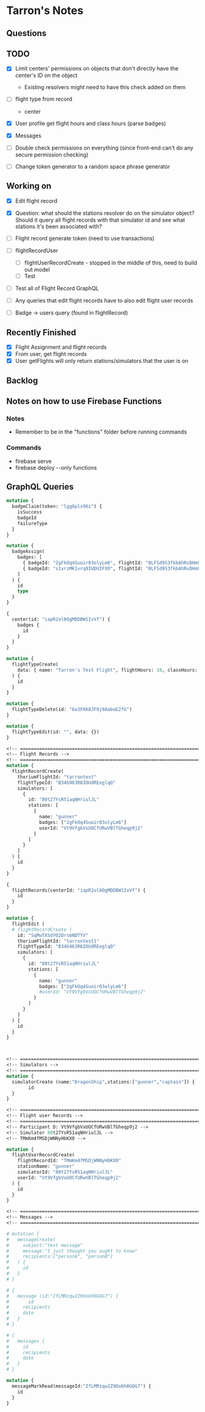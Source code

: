 # Tarron's Notes

## Questions

## TODO

- [x] Limit centers' permissions on objects that don't directly have the center's ID on the object
  - Existing resolvers might need to have this check added on them
- [ ] flight type from record
  - center
- [x] User profile get flight hours and class hours (parse badges)
- [x] Messages
- [ ] Double check permissions on everything (since front-end can't do any secure permission checking)

- [ ] Change token generator to a random space phrase generator

## Working on

- [x] Edit flight record
- [x] Question: what should the stations resolver do on the simulator object? Should it query all flight records with that simulator id and see what stations it's been associated with?

- [ ] Flight record generate token (need to use transactions)

- [ ] flightRecordUser
  - [ ] flightUserRecordCreate - stopped in the middle of this, need to build out model
  - [ ] Test
- [ ] Test all of Flight Record GraphQL
- [ ] Any queries that edit flight records have to also edit flight user records

- [ ] Badge -> users query (found in flightRecord)

## Recently Finished

- [x] Flight Assignment and flight records
- [x] From user, get flight records
- [x] User getFlights will only return stations/simulators that the user is on

## Backlog

## Notes on how to use Firebase Functions

### Notes

- Remember to be in the "functions" folder before running commands

### Commands

- firebase serve
- firebase deploy --only functions

## GraphQL Queries

```graphql
mutation {
  badgeClaim(token: "lgg8plx96z") {
    isSuccess
    badgeId
    failureType
  }
}

mutation {
  badgeAssign(
    badges: [
      { badgeId: "2gFkOq4Suoir03olyLm6", flightId: "0LFSd9S3fkbAhRvDHmFV" }
      { badgeId: "s1xrzMK1vrq9IUDUIFXO", flightId: "0LFSd9S3fkbAhRvDHmFV" }
    ]
  ) {
    id
    type
  }
}

{
  center(id: "iapR2ol0OgMDDBW1IvVf") {
    badges {
      id
    }
  }
}

mutation {
  flightTypeCreate(
    data: { name: "Tarron's Test Flight", flightHours: 10, classHours: 20 }
  ) {
    id
  }
}

mutation {
  flightTypeDelete(id: "6a3FKK8JF0j9AaboE2fG")
}

mutation {
  flightTypeEdit(id: "", data: {})
}

<!-- ======================================================================= -->
<!-- Flight Records -->
<!-- ======================================================================= -->
mutation {
  flightRecordCreate(
    thoriumFlightId: "tarrontest"
    flightTypeId: "B34b963R6IOUdREeglqQ"
    simulators: [
      {
        id: "80t27YsR51aqNHriulJL"
        stations: [
          {
            name: "gunner"
            badges: ["2gFkOq4Suoir03olyLm6"]
            userId: "Vt9VfgbVxUOCfURwVBlTGheqp9j2"
          }
        ]
      }
    ]
  ) {
    id
  }
}

{
  flightRecords(centerId: "iapR2ol0OgMDDBW1IvVf") {
    id
  }
}

mutation {
  flightEdit (
  # flightRecordCreate (
    id: "SqMwTXSdYO2Drs6NDTYV"
    thoriumFlightId: "tarrontest1"
    flightTypeId: "B34b963R6IOUdREeglqQ"
    simulators: [
      {
        id: "80t27YsR51aqNHriulJL"
        stations: [
          {
            name: "gunner"
            badges: ["2gFkOq4Suoir03olyLm6"]
            #userId: "Vt9VfgbVxUOCfURwVBlTGheqp9j2"
          }
        ]
      }
    ]
  ) {
    id
  }
}



<!-- ======================================================================= -->
<!-- Simulators -->
<!-- ======================================================================= -->
mutation {
  simulatorCreate (name:"DragonShip",stations:["gunner","captain"]) {
		id
  }
}

<!-- ======================================================================= -->
<!-- Flight user Records -->
<!-- ======================================================================= -->
<!-- Participant D: Vt9VfgbVxUOCfURwVBlTGheqp9j2 -->
<!-- Simulator 80t27YsR51aqNHriulJL -->
<!-- TMmKm4fMSDjWNNyHbKX0 -->

mutation {
  flightUserRecordCreate(
    flightRecordId: "TMmKm4fMSDjWNNyHbKX0"
    stationName: "gunner"
    simulatorId: "80t27YsR51aqNHriulJL"
    userId: "Vt9VfgbVxUOCfURwVBlTGheqp9j2"
  ) {
    id
  }
}

<!-- ======================================================================= -->
<!-- Messages -->
<!-- ======================================================================= -->

# mutation {
#   messageCreate(
#     subject:"test message"
#     message:"I just thought you ought to know"
#     recipients:["personA", "personB"]
#   ) {
#     id
#   }
# }

# {
# 	message (id:"IfLMRzqw2Z9Oo6h0GOG7") {
# 		id
#     recipients
#     date
#   }
# }

# {
#   messages {
#     id
#     recipients
#     date
#   }
# }

mutation {
  messageMarkRead(messageId:"IfLMRzqw2Z9Oo6h0GOG7") {
    id
  }
}

```
